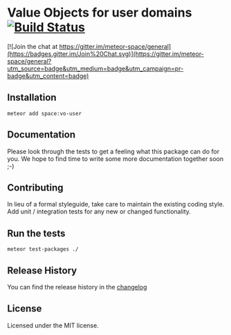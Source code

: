 # Value Objects for user domains [![Build Status](https://travis-ci.org/meteor-space/vo-user.svg?branch=master)](https://travis-ci.org/meteor-space/vo-user)

[![Join the chat at https://gitter.im/meteor-space/general](https://badges.gitter.im/Join%20Chat.svg)](https://gitter.im/meteor-space/general?utm_source=badge&utm_medium=badge&utm_campaign=pr-badge&utm_content=badge)

## Installation
`meteor add space:vo-user`

## Documentation
Please look through the tests to get a feeling what this package can do for you.
We hope to find time to write some more documentation together soon ;-)

## Contributing
In lieu of a formal styleguide, take care to maintain the existing coding style.
Add unit / integration tests for any new or changed functionality.

## Run the tests
`meteor test-packages ./`

## Release History
You can find the release history in the [changelog](https://github.com/meteor-space/vo-user/blob/master/CHANGELOG.md)

## License
Licensed under the MIT license.
